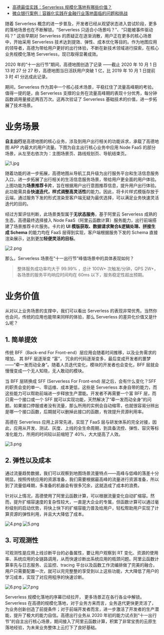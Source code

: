 - [高德最佳实践：Serverless 规模化落地有哪些价值？](https://blog.51cto.com/13778063/2555576)
- [微众银行案例｜容器化实践在金融行业落地面临的问题和挑战](https://www.cnblogs.com/tencent-cloud-native/p/14260889.html)



随着 Serverless 概念的进一步普及，开发者已经从观望状态进入尝试阶段，更多的落地场景也在不断解锁。“Serverless  只适合小场景吗？”、“只能被事件驱动吗？” 这些早期对 Serverless 的质疑正在逐渐消散，用户正在更多的核心场景中，开始采用  Serverless  技术达到提效、弹性、成本优化等目的。作为地图应用的领导者，高德为带给用户更好的出行体验，不断在新技术领域进行探索，在核心业务规模化落地  Serverless，现已取得显著成效。

2020 年的“十一出行节”期间，高德地图创造了记录 ——截止 2020 年 10 月 1 日 13 时 27 分 27 秒，高德地图当日活跃用户突破 1 亿，比 2019 年 10 月 1 日提前 3 时 41 分达成此记录。

期间，Serverless 作为其中一个核心技术场景，平稳扛住了流量高峰期的考验。值得一提的是，由 Serverless  支撑的业务在流量高峰期的表现十分优秀，每分钟函数调用量接近两百万次。这再次验证了 Serverless 基础技术的价值，进一步拓展了技术场景。

# 业务场景

**自主出行**是高德地图的核心业务，涉及到用户出行相关的功能诉求，承载了高德地图 APP 内最大的用户流量。下图为自主出行核心业务中应用 Node FaaS 的部分场景，从左至右依次为：主图场景页、路线规划页、导航结束页。

![1.jpg](https://ucc.alicdn.com/pic/developer-ecology/5a12e32c0ef34fc4ba2e43f1fc3f59d8.jpg)

随着功能的进一步拓展，高德地图从导航工具升级为出行服务平台和生活信息服务入口，进一步拓展了出行相关的生活信息服务场景，带给用户更全面的用户体验。上图功能为**场景推荐卡片**，旨在根据用户出行意图推荐信息，提升用户出行体验。此功能需具备**快速迭代，样式调整高灵活性**的能力。因此，将卡片样式模版存放于云端，通过服务下发的形式渲染至客户端无疑为最优选择，可以满足业务快速灵活迭代的目的。

经过方案评估判断，此场景类型属于**无状态服务**，基于阿里云 Serverless 成熟的生态，高德最终选择接入 Node FaaS（阿里云函数计算）服务能力，出行前端搭建了场景推荐卡片服务。卡片的 **UI 模版获取、数据请求聚合&逻辑处理、拼接生成 Schema** 的能力均在 FaaS 层得到实现，客户端根据服务下发的 Schema 直接渲染展示，达到更加**轻便灵活的目标**。

![2.png](https://ucc.alicdn.com/pic/developer-ecology/f8e30c6ae3ce4cb6a8e0fe6b9160f95b.png)

那么，Serverless 场景在“十一出行节”峰值场景中的具体表现如何？

> 整体服务成功率均大于 99.99% ，总计 100W+ 次触发/分钟，QPS 2W+，各场景的服务平均响应时间均在 60ms 以下，服务稳定性超出预期。

# 业务价值

从对以上业务场景的支撑中，我们可以看出 Serverless 的表现非常优秀。当然你也会问，传统的应用也能带来同样的体验，那么 Serverless 的差异化价值又是什么呢？

## 1. 简单提效

传统 BFF（Back-end For Front-end）层应用会随着时间推移，以及业务需求的增加， 其 BFF 层逐渐变 “富”，  冗余的代码逐渐变多，最后变成开发者的噩梦——“牵一发而动全身”。随着人员迭代变化，模块的开发者也会变化，BFF  层就会慢慢变成一个无人知晓，无人敢动的模块。

当 BFF 层转换成 SFF (Serverless For Front-end) 层之后，会有什么变化？SFF  的职责会变的单一、零运维、成本更低，这些是 Serverless 本身自带的能力，而这些能力可以帮助前端进一步释放生产潜能。开发者不再需要一个富 BFF 层，而只需一个接口或一个 SFF  就可以实现功能，天然解决了“牵一发而动全身”的问题。如果接口停服或者没有流量，那么所用的实例会自动缩零，也就很容易分辨出是哪一个接口函数，后期就可以删掉此接口的函数，有效提升资源利用率。

高德在 Serverless 应用上非常先进，实现了 FaaS 层与研发体系的完全对接，因此，应用从开发、测试、灰度、上线的全生命周期，到具备流控、弹性、容灾等标准化能力，所用的时间较以前缩短了 40%，大大提高了人效。

![3.png](https://ucc.alicdn.com/pic/developer-ecology/2c1eec0296da4047959ed497575bec27.png)

## 2. 弹性以及成本

通过流量趋势数据，我们可以观察到地图场景流量特点——高峰与低峰的落差十分明显。按照传统应用的资源准备，我们需要根据最高峰的流量进行资源准备，所以到了流量低峰期，多准备的机器会有很多冗余，这就造成了成本的浪费。

针对以上情况，高德使用了阿里云函数计算，可以根据流量变化自动扩缩容。然而，提升扩缩容速度的复杂性较大，一直是大企业的专属，但函数计算可以通过毫秒级别的启动优势，将快上快下的扩缩容能力普及给用户，轻松帮助用户实现了计算资源的弹性利用，并且大大降低了成本。

![4.png](https://ucc.alicdn.com/pic/developer-ecology/d6d4c9c6375e41ad9a606156e3ae2b93.png)
![5.png](https://ucc.alicdn.com/pic/developer-ecology/ba98ce1197c745b98dc54da902d2c7ae.png)

## 3. 可观测性

可观测性是应用上线诊断平台的必备属性，要让用户观察到 RT  变化、资源的使用率、系统应用的全链路调用，从而快速诊断出系统应用的瓶颈问题。阿里云函数计算率先与日志服务、云监控、tracing  平台以及函数工作流编排做了完美的融合，用户只需要配置一次，就可以完完整整的享受到以上这些功能，大大降低了用户的学习成本，实现了对应用程序的快速诊断。

![6.png](https://ucc.alicdn.com/pic/developer-ecology/1f1efc3813394d5d98b98b952360e0d3.png)
![7.png](https://ucc.alicdn.com/pic/developer-ecology/db7c26d80cdd44648af12147b6e83244.png)

Serverless 规模化落地的序幕已经拉开， 更多场景正在各行各业中解锁。Serverless  在高德的规模化落地，对于业务方来而言，业务迭代更快更灵活了，为业务创新创造了前提条件；对于前端开发者而言，进一步激活了开发者的生产潜能，提升了极大的能力自信。高德出行业务从 2020  年初的能力试点到“十一出行节”的自主出行核心场景，期间接入了阿里云函数计算，积累了非常宝贵的云原生落地经验，为未来业务整体上云打下了良好基础。